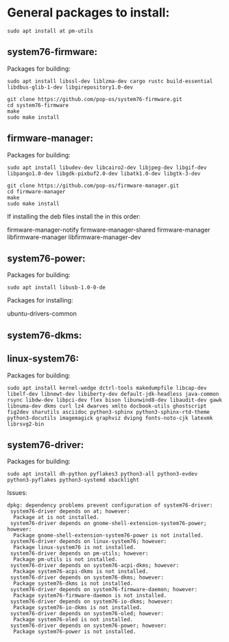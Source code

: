 # General packages to install:

```
sudo apt install at pm-utils
```

system76-firmware:
-------------------

Packages for building:

```
sudo apt install libssl-dev liblzma-dev cargo rustc build-essential libdbus-glib-1-dev libgirepository1.0-dev
```

```
git clone https://github.com/pop-os/system76-firmware.git
cd system76-firmware
make
sudo make install
```

firmware-manager:
------------------

Packages for building:

```
sudo apt install libudev-dev libcairo2-dev libjpeg-dev libgif-dev libpango1.0-dev libgdk-pixbuf2.0-dev libatk1.0-dev libgtk-3-dev
```

```
git clone https://github.com/pop-os/firmware-manager.git
cd firmware-manager
make
sudo make install
```

If installing the deb files install the in this order:

firmware-manager-notify
firmware-manager-shared
firmware-manager
libfirmware-manager
libfirmware-manager-dev

system76-power:
----------------

Packages for building:

```
sudo apt install libusb-1.0-0-de
```

Packages for installing:

ubuntu-drivers-common

system76-dkms:
---------------



linux-system76:
----------------

Packages for building:

```
sudo apt install kernel-wedge dctrl-tools makedumpfile libcap-dev libelf-dev libnewt-dev libiberty-dev default-jdk-headless java-common rsync libdw-dev libpci-dev flex bison libunwind8-dev libaudit-dev gawk libnuma-dev dkms curl lz4 dwarves xmlto docbook-utils ghostscript fig2dev sharutils asciidoc python3-sphinx python3-sphinx-rtd-theme python3-docutils imagemagick graphviz dvipng fonts-noto-cjk latexmk librsvg2-bin
```

system76-driver:
----------------

Packages for building:

```
sudo apt install dh-python pyflakes3 python3-all python3-evdev python3-pyflakes python3-systemd xbacklight
```

Issues:

```
dpkg: dependency problems prevent configuration of system76-driver:
 system76-driver depends on at; however:
  Package at is not installed.
 system76-driver depends on gnome-shell-extension-system76-power; however:
  Package gnome-shell-extension-system76-power is not installed.
 system76-driver depends on linux-system76; however:
  Package linux-system76 is not installed.
 system76-driver depends on pm-utils; however:
  Package pm-utils is not installed.
 system76-driver depends on system76-acpi-dkms; however:
  Package system76-acpi-dkms is not installed.
 system76-driver depends on system76-dkms; however:
  Package system76-dkms is not installed.
 system76-driver depends on system76-firmware-daemon; however:
  Package system76-firmware-daemon is not installed.
 system76-driver depends on system76-io-dkms; however:
  Package system76-io-dkms is not installed.
 system76-driver depends on system76-oled; however:
  Package system76-oled is not installed.
 system76-driver depends on system76-power; however:
  Package system76-power is not installed.
```
